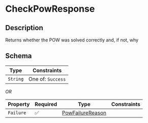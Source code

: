 # CheckPowResponse

## Description
Returns whether the POW was solved correctly and, if not, why

## Schema

| Type | Constraints |
| --- | --- |
| `String` | One of: `Success` |

*OR*

| Property | Required | Type | Constraints |
| --- | --- | --- | --- |
| `Failure` | ✅ | [PowFailureReason](../../pow/PowFailureReason.md) |     | 


